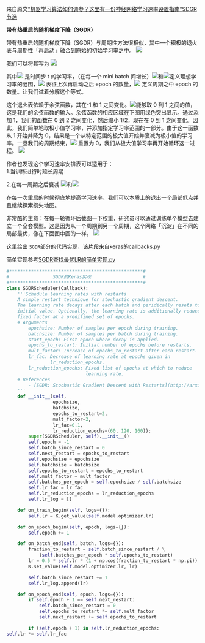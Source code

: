 来自原文["机器学习算法如何调参？这里有一份神经网络学习速率设置指南"SDGR节选](https://www.jiqizhixin.com/articles/nn-learning-rate)

**带有热重启的随机梯度下降（SGDR）**

带有热重启的随机梯度下降（SGDR）与周期性方法很相似，其中一个积极的退火表与周期性「再启动」融合到原始的初始学习率之中。
![](https://image.jiqizhixin.com/uploads/editor/af3eed9b-4a6c-4e21-9fa6-de2dd699f97b/640.jpeg)

我们可以将其写为
![](https://image.jiqizhixin.com/uploads/editor/59a72dbc-0b71-49cc-90d0-2249298a9c4e/640.png)

其中![](http://latex.codecogs.com/gif.latex?\{\eta_t}) 是时间步 t 的学习率，（在每一个 mini batch 间增长）![](http://latex.codecogs.com/gif.latex?\{\eta^i_{max}})和![](http://latex.codecogs.com/gif.latex?\{\eta^i_{min}})定义理想学习率的范围，![](http://latex.codecogs.com/gif.latse?\{T_{current}}) 表征上次再启动之后 epoch 的数量，![](http://latex.codecogs.com/gif.latex?\{T_i}) 定义周期之中 epoch 的数量。让我们试着分解这个等式。

这个退火表依赖于余弦函数，其在-1 和 1 之间变化。![](http://latex.codecogs.com/gif.latex?\{\frac{T_{current}}{T_i}})能够取 0 到 1 之间的值，这是我们的余弦函数的输入。余弦函数的相应区域在下图用绿色突出显示。通过添加 1，我们的函数在 0 到 2 之间变化，然后缩小 1/2，现在在 0 到 1 之间变化。因此，我们简单地取极小值学习率，并添加指定学习率范围的一部分。由于这一函数从 1 开始并降为 0，结果是一个从特定范围的极大值开始并衰减为极小值的学习率。一旦我们的周期结束，![](http://latex.codecogs.com/gif.latex?\{T_{current}}) 重置为 0，我们从极大值学习率再开始循环这一过程。
![](https://image.jiqizhixin.com/uploads/editor/e180aa64-62e6-429f-afc2-fdb5e92bf078/640.png)

作者也发现这个学习速率安排表可以适用于：  
 1.当训练进行时延长周期  
 
 2.在每一周期之后衰减 ![](http://latex.codecogs.com/gif.latex?\{\eta^i_{max}})和![](http://latex.codecogs.com/gif.latex?\{\eta^i_{min}})

在每一次重启的时候彻底地提高学习速率，我们可以本质上的退出一个局部低点并且继续探索损失地图。

非常酷的主意：在每一轮循环后截图一下权重，研究员可以通过训练单个模型去建立一个全套模型。这是因为从一个周期到另一个周期，这个网络「沉淀」在不同的局部最优，像在下面图中画的一样。
![](https://image.jiqizhixin.com/uploads/editor/ee47c171-903c-4dc8-b438-e514b43f6d01/640.jpeg)


这里给出 `SGDR`部分的代码实现，该片段来自keras的[callbacks.py](https://github.com/nebw/keras/blob/eafe45c410b3ca8699ba00afe0ba50a36cbc7cac/keras/callbacks.py)

简单实现参考[SGDR查找最优LR的简单实现.py](https://github.com/FinerKeysen/blogs/blob/master/LearningRate/Keras/SGDR%E6%9F%A5%E6%89%BE%E6%9C%80%E4%BC%98LR%E7%9A%84%E7%AE%80%E5%8D%95%E5%AE%9E%E7%8E%B0.py)

```python
#*************************************************#
#                SGDR的Keras实现                   #
#*************************************************#
class SGDRScheduler(Callback):
    '''Schedule learning rates with restarts
    A simple restart technique for stochastic gradient descent.
    The learning rate decays after each batch and peridically resets to its
    initial value. Optionally, the learning rate is additionally reduced by a
    fixed factor at a predifined set of epochs.
    # Arguments
        epochsize: Number of samples per epoch during training.
        batchsize: Number of samples per batch during training.
        start_epoch: First epoch where decay is applied.
        epochs_to_restart: Initial number of epochs before restarts.
        mult_factor: Increase of epochs_to_restart after each restart.
        lr_fac: Decrease of learning rate at epochs given in
                lr_reduction_epochs.
        lr_reduction_epochs: Fixed list of epochs at which to reduce
                             learning rate.
    # References
        - [SGDR: Stochastic Gradient Descent with Restarts](http://arxiv.org/abs/1608.03983)
    '''
    def __init__(self,
                 epochsize,
                 batchsize,
                 epochs_to_restart=2,
                 mult_factor=2,
                 lr_fac=0.1,
                 lr_reduction_epochs=(60, 120, 160)):
        super(SGDRScheduler, self).__init__()
        self.epoch = -1
        self.batch_since_restart = 0
        self.next_restart = epochs_to_restart
        self.epochsize = epochsize
        self.batchsize = batchsize
        self.epochs_to_restart = epochs_to_restart
        self.mult_factor = mult_factor
        self.batches_per_epoch = self.epochsize / self.batchsize
        self.lr_fac = lr_fac
        self.lr_reduction_epochs = lr_reduction_epochs
        self.lr_log = []

    def on_train_begin(self, logs={}):
        self.lr = K.get_value(self.model.optimizer.lr)

    def on_epoch_begin(self, epoch, logs={}):
        self.epoch += 1

    def on_batch_end(self, batch, logs={}):
        fraction_to_restart = self.batch_since_restart / \
            (self.batches_per_epoch * self.epochs_to_restart)
        lr = 0.5 * self.lr * (1 + np.cos(fraction_to_restart * np.pi))
        K.set_value(self.model.optimizer.lr, lr)

        self.batch_since_restart += 1
        self.lr_log.append(lr)

    def on_epoch_end(self, epoch, logs={}):
        if self.epoch + 1 == self.next_restart:
            self.batch_since_restart = 0
            self.epochs_to_restart *= self.mult_factor
            self.next_restart += self.epochs_to_restart

        if (self.epoch + 1) in self.lr_reduction_epochs:
self.lr *= self.lr_fac
```


